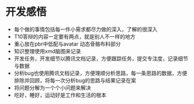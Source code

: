 # 开发感悟

* 每个做的事情包括每一件小需求都尽力做的深入，了解的很深入
* T10答辩的内容一定要有两点，就是别人不一样的地方
* 重心放在pbr中低配与avatar 动态骨骼布料部分
* 知识整理使用xmd脑图来记录
* 开发任务，开发细节以腾讯文档记录，方便跟踪任务，提交专注度，记录细节与数据
* 分析bug也使用腾讯文档记录，方便理顺分析思路，每一条思路的数据，方便排除并回顾，将每一次分析bug的思路与结果记录在案
* 将问题分解为一个个小问题来解决
* 吃好，睡好，运动好是工作和生活的根本


